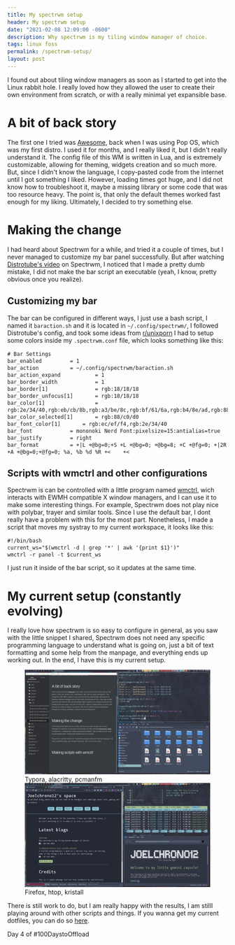 ```yaml
---
title: My spectrwm setup
header: My spectrwm setup
date: "2021-02-08 12:09:00 -0600"
description: Why spectrwm is my tiling window manager of choice. 
tags: linux foss
permalink: /spectrwm-setup/
layout: post
---
```


I found out about tiling window managers as soon as I started to get into the Linux rabbit hole. I really loved how they allowed the user to create their own environment from scratch, or with a really minimal yet expansible base.

# A bit of back story

The first one I tried was [Awesome](https://awesomewm.org/), back when I was using Pop OS, which was my first distro. I used it for months, and I really liked it, but I didn't really understand it. The config file of this WM is written in Lua, and is extremely customizable, allowing for theming, widgets creation and so much more. But, since I didn't know the language, I copy-pasted code from the internet until I got something I liked. However, loading times got huge, and I did not know how to troubleshoot it, maybe a missing library or some code that was too resource heavy. The point is, that only the default themes worked fast enough for my liking. Ultimately, I decided to try something else.

# Making the change

I had heard about Spectrwm for a while, and tried it a couple of times, but I never managed to customize my bar panel successfully. But after watching [Distrotube's video](https://www.youtube.com/watch?v=XK3KpLZdoO4) on Spectrwm, I noticed that I made a pretty dumb mistake, I did not make the bar script an executable (yeah, I know, pretty obvious once you realize). 

## Customizing my bar

The bar can be configured in different ways, I just use a bash script, I named it `baraction.sh` and it is located in `~/.config/spectrwm/`, I followed Distrotube's config, and took some ideas from [r/unixporn](https://www.reddit.com/r/unixporn/)
I had to setup some colors inside my `.spectrwm.conf` file, which looks something like this:
```
# Bar Settings
bar_enabled			= 1
bar_action			= ~/.config/spectrwm/baraction.sh
bar_action_expand			= 1
bar_border_width	    	= 1
bar_border[1]		    	= rgb:18/18/18
bar_border_unfocus[1]		= rgb:18/18/18
bar_color[1]	    		= rgb:2e/34/40,rgb:eb/cb/8b,rgb:a3/be/8c,rgb:bf/61/6a,rgb:b4/8e/ad,rgb:88/c0/d0,rgb:d0/87/70,rgb:3b/42/52,rgb:4c/56/6a
bar_color_selected[1]		= rgb:88/c0/d0
bar_font_color[1]		= rgb:ec/ef/f4,rgb:2e/34/40
bar_font			= mononoki Nerd Font:pixelsize=15:antialias=true
bar_justify			= right
bar_format			= +|L +@bg=0;+S +L +@bg=0; +@bg=8; +C +@fg=0; +|2R +A +@bg=0;+@fg=0; %a, %b %d %R +<    +<

```
##  Scripts with wmctrl and other configurations

Spectrwm is can be controlled with a little program named [wmctrl](https://www.freedesktop.org/wiki/Software/wmctrl/), wich interacts with EWMH compatible X window managers, and I can use it to make some interesting things. For example, Spectrwm does not play nice with polybar, trayer and similar tools. Since I use the default bar, I dont really have a problem with this for the most part. Nonetheless, I made a script that moves my systray to my current workspace, it looks like this: 

```
#!/bin/bash	
current_ws="$(wmctrl -d | grep '*' | awk '{print $1}')"
wmctrl -r panel -t $current_ws
```
I just run it inside of the bar script, so it updates at the same time.

# My current setup (constantly evolving)

I really love how spectrwm is so easy to configure in general, as you saw with the little snippet I shared, Spectrwm does not need any specific programming language to understand what is going on, just a bit of text formatting and some help from the manpage, and everything ends up working out. In the end, I have this is my current setup. 

<figure>
  <img alt="spectrwm setup" src="/assets/images/blogs/2021-02-08/spectrwm1.jpg" />
  <figcaption>Typora, alacritty, pcmanfm </figcaption>
  <img alt="spectrwm setup" src="/assets/images/blogs/2021-02-08/spectrwm2.jpg" />
  <figcaption>Firefox, htop, kristall </figcaption>
</figure>

There is still work to do, but I am really happy with the results,  I am stilll playing around with other scripts and things. If you wanna get my current dotfiles, you can do so [here](https://github.com/ChronoTriggered/MyDotfiles). 

Day 4 of #100DaystoOffload








